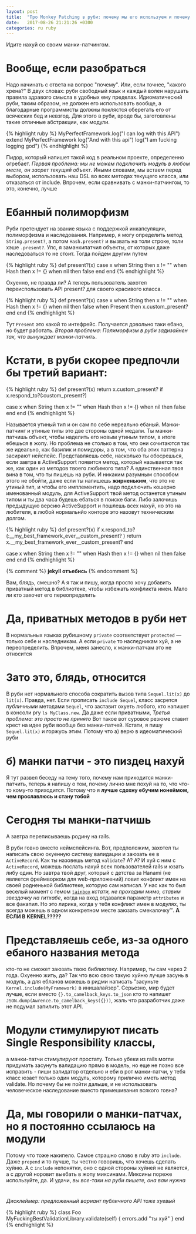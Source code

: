 ```yaml
---
layout: post
title:  "Про Monkey Patching в руби: почему мы его используем и почему не должны"
date:   2017-08-26 21:21:26 +0300
categories: ru ruby
---
```

Идите нахуй со своим манки-патчингом.

</content>

# Вообще, если разобраться
Надо начинать с ответа на вопрос "почему". Или, если точнее, "какого хрена?"
В двух словах: руби свободный язык и каждый волен нарушать правила здравого
смысла в удобных ему пределах. Идиоматический руби, таким образом, не должен
его использовать вообще, а благодарные программисты должны поклястся оберегать
его от всяческих бед и невзгод. Для этого в руби, вроде бы, заготовлены такие
отличные абстракции, как модули.

{% highlight ruby %}
MyPerfectFramework.log("I can log with this API")
extend MyPerfectFramework
log("And with this api")
log("I am fucking logging god")
{% endhighlight %}

Пидор, который напишет такой код в реальном проекте, определенно огребает.
_Первая проблема: мы не можем подключить модуль в любом месте,
он засрет текущий объект_. Иными словами, мы встаем перед выбором, использовать
наш DSL во всех методах текущего класса, или отказаться от include.
Впрочем, если сравнивать с манки-патчингом, то это, конечно, лучше

# Ебанный полиморфизм
Руби претендует на звание языка с поддержкой инкапсуляции, полиморфизма и
наследования. Например, я могу определить метод `String.present?`, а потом
`Hash.present?` и вызвать на толи строке, толи хэше `.present?`.
Упс, я заманкипатчил объекты, от которых даже наследоваться то не стоит.
Тогда пойдем другим путем

{% highlight ruby %}
def present?(x)
  case x
  when String then x != ""
  when Hash then x != {}
  when nil then false
  end
end
{% endhighlight %}

Охуенно, не правда ли? А теперь пользователь захотел переиспользовать API
present? для своего красивого класса.

{% highlight ruby %}
def present?(x)
  case x
  when String then x != ""
  when Hash then x != {}
  when nil then false
  when Present then x.custom_present?
  end
end
{% endhighlight %}

Тут `Present` это какой то интефрейс. Получается довольно таки ебано, но будет
работать. _Вторая проблема: Полиморфизм в руби задизайнен так,
что вынуждает манки-патчить_.

# Кстати, в руби скорее предпочли бы третий вариант:

{% highlight ruby %}
def present?(x)
  return x.custom_present? if x.respond_to?(:custom_present?)

  case x
  when String then x != ""
  when Hash then x != {}
  when nil then false
  end
end
{% endhighlight %}

Называется утиный тип и он сам по себе нереально ебаный. Манки-патчинг и утиные
типы это две стороны одной медали. Ты манки-патчишь объект, чтобы наделить его
новым утиным типом, в итоге ебешься в жопу. Но проблема не столько в том,
что они сочитаются так же идеально, как базилик и помидоры, а в том, что оба
этих паттерна засирают нейспейс. Представляешь себе, насколько ты обосрешься,
если завтра в ActiveSupport появится метод, который называется так же, как
один из методов твоего любимого типа? А единственная твоя вина в том, что ты
пишешь на руби. И никаким разумным способом этого не обойти, даже если ты
напишешь __жирненьким__, что это не утиный тип, и чтобы его имплементить, надо
подключить кошерно именованный модуль, для ActiveSupport твой метод останется
утиным типом и ты два часа будешь ебаться в поиске баги. Либо залочишь
предыдущую версию ActiveSupport и пошлешь всех нахуй, но это на любителя,
в любой нормальнйо конторе это назовут техническим долгом.


{% highlight ruby %}
def present?(x)
  if x.respond_to?(:__my_best_framework_ever__custom_present? )
    return x.__my_best_framework_ever__custom_present?
  end

  case x
  when String then x != ""
  when Hash then x != {}
  when nil then false
  end
end
{% endhighlight %}

{% comment %}
__jekyll отъебись__
{% endcomment %}

Вам, блядь, смешно? А я так и пишу, когда просто хочу добавить приватный
метод в библиотеке, чтобы избежать конфликта имен. Мало ли кто захочет его
переопределить

# Да, приватных методов в руби нет

В нормальных языках рубишному `private` соответствует `protected` —
только себе и наследникам. А если `private` то наследникам хуй,
а не переопределить. Впрочем, меня занесло, к манки-патчам это не относится

# Зато это, блядь, относится

В руби нет нормального способа сократить вызов типа `Sequel.lit(x)`
до `lit(x)`. Правда, нет. Если прописать `include Sequel`, класс засрется
_публичными_ методами `Sequel`, что заставит охуеть любого, кто напишет
в консоли pry `ls MyClass.new`. Да даже если приватными,
_Третья проблема: это просто не принято_ Вот такое вот суровое резюме ставит крест
на идее руби вообще без манки-патчей. Кстати, я пишу `Sequel.lit(x)` и горжусь
этим. Потому что а) верю в идеоматический руби

# б) манки патчи - это пиздец нахуй

Я тут развел беседу на тему того, почему нам приходится манки-патчить,
теперь я напишу о том, почему лично мне похуй на то, что что-то кому-то
приходится. Потому что я __лучше сдохну ебучим нонеймом, чем прославлюсь и стану
тобой__

# Сегодня ты манки-патчишь
А завтра переписываешь родину на rails.

В руби говно вместо неймспейсинга. Вот, предположим, захотел ты написать
свою охуенную систему валидации и заюзать ее в `ActiveRecord`. Как ты назовешь
метод `validate`? А? А? И хуй с ним с `ActiveRecord`, можешь послать нахуй всех
пользователей rails и юзать либу один. Но завтра твой друг, который с детства за
Hanami (не является фреймворком для web-приложений) ловит конфликт имен на
своей родненькой библиотеке, которую сам написал. У нас как то был веселый
момент с гемом [`tainbox`](https://github.com/enthrops/tainbox)
_кстати, не проходим мимо, ставим звездочку на гитхабе_,
когда на вход отдавался параметр `attributes` и все факапил. Но это лирика,
когда у тебя конфликт имен в модулях, ты всегда можешь в одном конкретном
месте заюзать смекалочку™. __А ЕСЛИ В KERNEL?????__

# Представляешь себе, из-за одного ебаного названия метода
кто-то не сможет заюзать твою библиотеку. Например, ты сам через 2 года.
Охуенно жить, да? Так что всю свою такую хуйню лучше засунь в модуль,
а для ебланов можешь в ридми написать
"засуньте `Kernel.include(MyFramework)` в инишалайзер".
Серьезно, мир будет лучше, если вместо `{}.to_camelback_keys.to_json` кто то
напишет `JSON.dump(Awrence.to_camelback_keys({}))`, жаль что разработчик даже
не подумал запилить этот API.

# Модули стимулируют писать Single Responsibility классы,
а манки-патчи стимулируют простату. Только убеки из rails могли придумать
засунуть валидацию прямо в модель, но еще не позно все исправить - пиши
валидатор отдельно и еби в рот манки-патчи, у тебя класс юзает только
один модуль, которому прилично иметь метод validate.
Но почему бы не пойти дальше, и не использовать человеческое наследование
вместо примешивания всякого говна?

# Да, мы говорили о манки-патчах, но я постоянно ссылаюсь на модули
Потому что тоже накипело. Самое страшно слово в ruby это `include`. Даже
`prepend` и то лучше, ты честно говоришь, что хочешь сделать хуйню.
А с `include` непонятки, оно с одной стороны хуйней не является, а с другой
норовит выебать в жопу миксинами. Миксины пореже используйте, да. И удачи,
_вы все-таки на руби пишете, она вам нужна_

# <Footer>

_Дисклеймер: предложенный вариант публичного API тоже хуевый_

{% highlight ruby %}
class Foo
  MyFuckingBestValidationLibrary.validate(self) { errors.add "ты хуй" }
end
{% endhighlight %}

